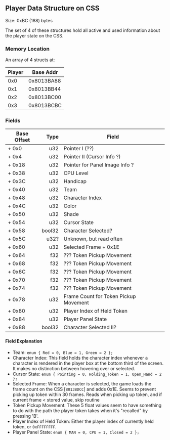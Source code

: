 ## Player Data Structure on CSS
Size: 0xBC (188) bytes

The set of 4 of these structures hold all active and used information about the player state on the CSS.

### Memory Location
An array of 4 structs at:

| Player  | Base Addr   |
|---------|-------------|
| 0x0     | 0x8013BA88  |
| 0x1     | 0x8013BB44  |
| 0x2     | 0x8013BC00  |
| 0x3     | 0x8013BCBC  |

### Fields
| Base Offset | Type  | Field           |
|-------------|------:|---------------|
| + 0x0       | u32   | Pointer I (??)  |
| + 0x4       | u32   | Pointer II (Cursor Info ?) |
| + 0x18      | u32   | Pointer for Panel Image Info ? |
| + 0x38      | u32   | CPU Level       |
| + 0x3C      | u32   | Handicap        |
| + 0x40      | u32   | Team            |
| + 0x48      | u32   | Character Index |
| + 0x4C      | u32   | Color           |
| + 0x50      | u32   | Shade           |
| + 0x54      | u32   | Cursor State    |
| + 0x58      | bool32| Character Selected? |
| + 0x5C      | u32?  | Unknown, but read often |
| + 0x60      | u32   | Selected Frame + 0x1E |
| + 0x64      | f32   | ??? Token Pickup Movement |
| + 0x68      | f32   | ??? Token Pickup Movement |
| + 0x6C      | f32   | ??? Token Pickup Movement |
| + 0x70      | f32   | ??? Token Pickup Movement |
| + 0x74      | f32   | ??? Token Pickup Movement |
| + 0x78      | u32   | Frame Count for Token Pickup Movement |
| + 0x80      | u32   | Player Index of Held Token |
| + 0x84      | u32   | Player Panel State |
| + 0x88      | bool32| Character Selected II? |

#### Field Explanation
* Team: `enum { Red = 0, Blue = 1, Green = 2 };`
* Character Index: This field holds the character index whenever a character is rendered in the player box at the bottom third of the screen. It makes no distinction between hovering over or selected.
* Cursor State: `enum { Pointing = 0, Holding_Token = 1, Open_Hand = 2 }; `
* Selected Frame: When a character is selected, the game loads the frame count on the CSS [`8013BDCC`] and adds 0x1E. Seems to prevent picking up token within 30 frames. Reads when picking up token, and if current frame < stored value, skip routine
* Token Pickup Movement: These 5 float values seem to have something to do with the path the player token takes when it's "recalled"  by pressing 'B'.
* Player Index of Held Token: Either the player index of currently held token, or `0xFFFFFFFF`.
* Player Panel State: `enum { MAN = 0, CPU = 1, Closed = 2 };`
